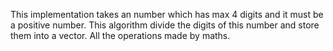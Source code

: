 This implementation takes an number which has max 4 digits and it must be a positive number.
This algorithm divide the digits of this number and store them into a vector. All the operations
made by maths.